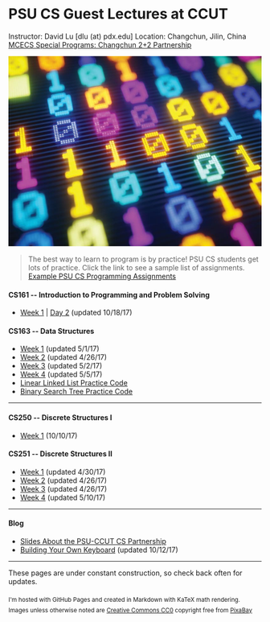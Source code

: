 <link rel="shortcut icon" type="image/x-icon" href="favicon.ico">

PSU CS Guest Lectures at CCUT
=====
Instructor: David Lu [dlu (at) pdx.edu]
Location: Changchun, Jilin, China
[MCECS Special Programs: Changchun 2+2 Partnership](https://www.pdx.edu/cecs/changchun-partnership-22-programs)

![binary](binary.jpg)

>The best way to learn to program is by practice! PSU CS students get lots of practice. Click the link to see a sample list of assignments.
>[Example PSU CS Programming Assignments](Projects.html)

#### CS161 -- Introduction to Programming and Problem Solving
* [Week 1](CS161/Week1.html) | [Day 2](CS161/Week1Day2.html) (updated 10/18/17)



#### CS163 -- Data Structures

* [Week 1](CS163/Lecture1.html) (updated 5/1/17)
* [Week 2](CS163/Week2.html) (updated 4/26/17)
* [Week 3](CS163/Week3.html) (updated 5/2/17)
* [Week 4](CS163/Week4.html) (updated 5/5/17)
* [Linear Linked List Practice Code](CS163/LLLPracticeCode.html)
* [Binary Search Tree Practice Code](CS163/BSTPracticeCode.html)

---------------

#### CS250 -- Discrete Structures I

* [Week 1](CS250/Week1.html) (10/10/17)

#### CS251 -- Discrete Structures II

* [Week 1](CS251/Week1.html) (updated 4/30/17)
* [Week 2](CS251/Week2.html) (updated 4/26/17)
* [Week 3](CS251/Week3.html) (updated 4/26/17)
* [Week 4](CS251/Week4.html) (updated 5/10/17)

-----

#### Blog
* [Slides About the PSU-CCUT CS Partnership](Blog/CCUTintro.ppt)
* [Building Your Own Keyboard](Blog/Keyboard/Keyboard.html) (updated 10/12/17)

------
These pages are under constant construction, so check back often for updates.

<Sub>I'm hosted with GitHub Pages and created in Markdown with KaTeX math rendering.
Images unless otherwise noted are [Creative Commons CC0](https://creativecommons.org/publicdomain/zero/1.0/) copyright free from [PixaBay](https://pixabay.com)
